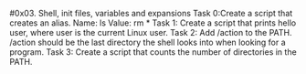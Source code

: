 #0x03. Shell, init files, variables and expansions
Task 0:Create a script that creates an alias.
        Name: ls
        Value: rm *
Task 1: Create a script that prints hello user, where user is the current Linux user.
Task 2: Add /action to the PATH. /action should be the last directory the shell looks into when looking for a program.
Task 3: Create a script that counts the number of directories in the PATH.
